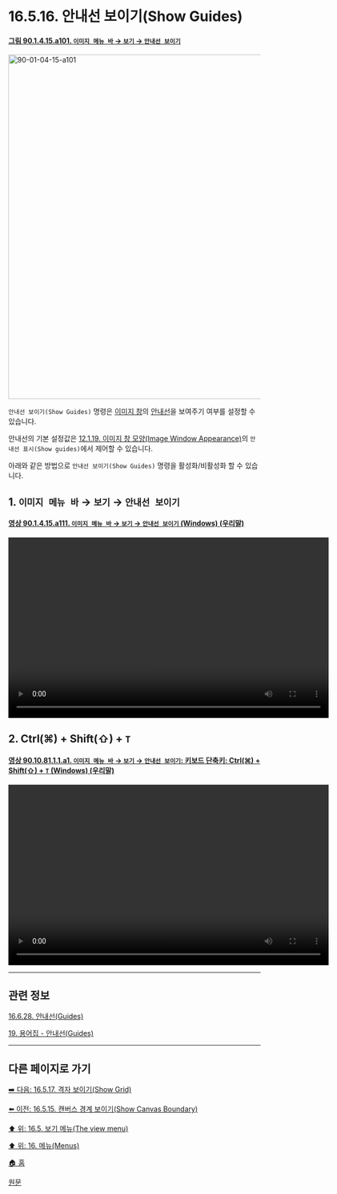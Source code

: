 # 16.5.16. 안내선 보이기(Show Guides)

<a id="90-01-04-15-a101"></a>

#### [그림 90.1.4.15.a101. `이미지 메뉴 바` → `보기` → `안내선 보이기`](./90-01-04-15-show_guides.md#90-01-04-15-a101)
<img width="940" height="687" alt="90-01-04-15-a101" src="https://github.com/user-attachments/assets/415ee04a-92f9-4eb3-99f7-e3ff09679ef1" />

`안내선 보이기(Show Guides)` 명령은 [이미지 창](./19-glossaryx-image_window.md)의 [안내선](./19-glossaryx-guides.md)을 보여주기 여부를 설정할 수 있습니다.

안내선의 기본 설정값은 [12.1.19. 이미지 창 모양(Image Window Appearance)](./12-01-19-image-window-appearance.md)의 `안내선 표시(Show guides)`에서 제어할 수 있습니다.

아래와 같은 방법으로 `안내선 보이기(Show Guides)` 명령을 활성화/비활성화 할 수 있습니다.

<a id="16-05-16-s1"></a>

## 1. `이미지 메뉴 바` → `보기` → `안내선 보이기`

<a id="90-01-04-15-a111"></a>

#### [영상 90.1.4.15.a111. `이미지 메뉴 바` → `보기` → `안내선 보이기` (Windows) (우리말)](./90-01-04-15-show_guides.md#90-01-04-15-a111)
<video controls="controls" width="640" height="360" src="https://github.com/user-attachments/assets/2550e243-0ef9-4ba1-9079-7949b3a8e868"></video>

<a id="16-05-16-s2"></a>

## 2. Ctrl(⌘) + Shift(⇧) + `T`

<a id="90-10-81-01-01-a1"></a>

#### [영상 90.10.81.1.1.a1. `이미지 메뉴 바` → `보기` → `안내선 보이기`: 키보드 단축키: Ctrl(⌘) + Shift(⇧) + `T` (Windows) (우리말)](./90-10-81-01-01-ctrl_shift_t.md#90-10-81-01-01-a1)
<video controls="controls" width="640" height="360" src="https://github.com/user-attachments/assets/e5a8f038-814f-4203-9327-f036f2eb8b39"></video>

***

## 관련 정보

[16.6.28. 안내선(Guides)](./16-06-28-guides.md)

[19. 용어집 - 안내선(Guides)](./19-glossaryx-guides.md)

***

## 다른 페이지로 가기

[➡️ 다음: 16.5.17. 격자 보이기(Show Grid)](./16-05-17-show-grid.md)

[⬅️ 이전: 16.5.15. 캔버스 경계 보이기(Show Canvas Boundary)](./16-05-15-show-canvas-boundary.md)

[⬆️ 위: 16.5. 보기 메뉴(The view menu)](./16-05-00-the-view-menu.md)

[⬆️ 위: 16. 메뉴(Menus)](./16-00-menus.md)

[🏠 홈](./00-home.md)

[원문](https://docs.gimp.org/2.10/ko/gimp-view-show-guides.html)